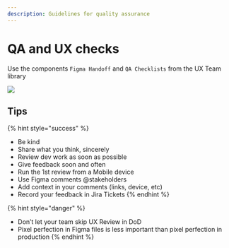 ```yaml
---
description: Guidelines for quality assurance
---
```


# QA and UX checks

Use the components `Figma Handoff` and `QA Checklists` from the UX Team library

![](https://raw.githubusercontent.com/turolopezsanabria/design-systems-playbook/master/ASSETS/QA-components.png)

## Tips

{% hint style="success" %}
* Be kind
* Share what you think, sincerely
* Review dev work as soon as possible
* Give feedback soon and often
* Run the 1st review from a Mobile device
* Use Figma comments @stakeholders
* Add context in your comments (links, device, etc)
* Record your feedback in Jira Tickets
{% endhint %}

{% hint style="danger" %}
* Don’t let your team skip UX Review in DoD
* Pixel perfection in Figma files is less important than pixel perfection in production
{% endhint %}
